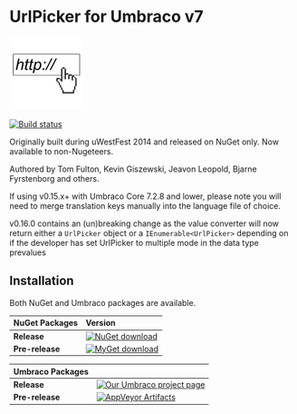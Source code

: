 # UrlPicker for Umbraco v7 #

![UrlPicker](assets/urlpicker-icon-128.png)

[![Build status](https://ci.appveyor.com/api/projects/status/k92sy9ea8oak14n6?svg=true)](https://ci.appveyor.com/project/JeavonLeopold/uwestfest-x4mvd)

Originally built during uWestFest 2014 and released on NuGet only. Now available to non-Nugeteers.

Authored by Tom Fulton, Kevin Giszewski, Jeavon Leopold, Bjarne Fyrstenborg and others.

If using v0.15.x+ with Umbraco Core 7.2.8 and lower, please note you will need to merge translation keys manually into the language file of choice.

v0.16.0 contains an (un)breaking change as the value converter will now return either a `UrlPicker` object or a `IEnumerable<UrlPicker>` depending on if the developer has set UrlPicker to multiple mode in the data type prevalues

## Installation ##

Both NuGet and Umbraco packages are available. 

|NuGet Packages    |Version           |
|:-----------------|:-----------------|
|**Release**|[![NuGet download](http://img.shields.io/nuget/v/urlpicker.svg)](https://www.nuget.org/packages/urlpicker/)
|**Pre-release**|[![MyGet download](https://img.shields.io/myget/umbraco-packages/vpre/urlpicker.svg)](https://www.myget.org/feed/umbraco-packages/package/nuget/urlpicker)

|Umbraco Packages  |                  |
|:-----------------|:-----------------|
|**Release**|[![Our Umbraco project page](https://img.shields.io/badge/our-umbraco-orange.svg)](https://our.umbraco.org/projects/backoffice-extensions/urlpicker/) 
|**Pre-release**| [![AppVeyor Artifacts](https://img.shields.io/badge/appveyor-umbraco-orange.svg)](https://ci.appveyor.com/project/JeavonLeopold/uwestfest-x4mvd/build/artifacts)